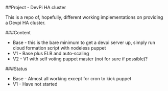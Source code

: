 ##Project - DevPi HA cluster

This is a repo of, hopefully, different working implementations on providing a Devpi HA cluster.


###Content
* Base - this is the bare minimum to get a devpi server up, simply run cloud formation script with nodeless puppet
* V1 - Base plus ELB and auto-scaling
* V2 - V1 with self voting puppet master (not for sure if possible)? 

###Status
* Base - Almost all working except for cron to kick puppet
* V1 - Have not started
